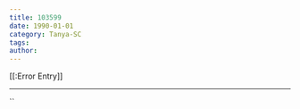 ```yaml
---
title: 103599
date: 1990-01-01
category: Tanya-SC
tags: 
author: 
---
```


[[:Error Entry]]

---



``
